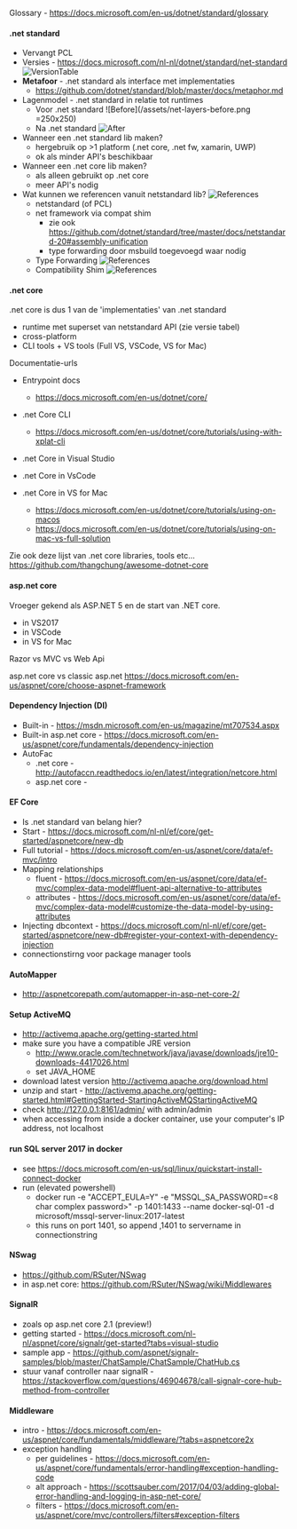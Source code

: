 Glossary - https://docs.microsoft.com/en-us/dotnet/standard/glossary

#### .net standard
- Vervangt PCL
- Versies - https://docs.microsoft.com/nl-nl/dotnet/standard/net-standard
  ![VersionTable](/assets/net-standard-version-table-04-2018.png)
- **Metafoor** - .net standard als interface met implementaties
  - https://github.com/dotnet/standard/blob/master/docs/metaphor.md
- Lagenmodel - .net standard in relatie tot runtimes
  - Voor .net standard
![Before](/assets/net-layers-before.png =250x250)
  - Na .net standard
![After](/assets/net-layers-after.png)
- Wanneer een .net standard lib maken?
  - hergebruik op >1 platform (.net core, .net fw, xamarin, UWP)
  - ok als minder API's beschikbaar
- Wanneer een .net core lib maken?
  - als alleen gebruikt op .net core
  - meer API's nodig
- Wat kunnen we referencen vanuit netstandard lib?
   ![References](/assets/net-standard-references.png)
  - netstandard (of PCL)
  - net framework via compat shim
    - zie ook https://github.com/dotnet/standard/tree/master/docs/netstandard-20#assembly-unification
    - type forwarding door msbuild toegevoegd waar nodig
  - Type Forwarding
  ![References](/assets/net-standard-type-forwarding.png)
  - Compatibility Shim
  ![References](/assets/net-standard-compat-shim.png)

#### .net core
.net core is dus 1 van de 'implementaties' van .net standard
- runtime met superset van netstandard API (zie versie tabel)
- cross-platform
- CLI tools + VS tools (Full VS, VSCode, VS for Mac)

Documentatie-urls
- Entrypoint docs
  - https://docs.microsoft.com/en-us/dotnet/core/
- .net Core CLI
  - https://docs.microsoft.com/en-us/dotnet/core/tutorials/using-with-xplat-cli
- .net Core in Visual Studio
- .net Core in VsCode

- .net Core in VS for Mac
  - https://docs.microsoft.com/en-us/dotnet/core/tutorials/using-on-macos
  - https://docs.microsoft.com/en-us/dotnet/core/tutorials/using-on-mac-vs-full-solution

Zie ook deze lijst van .net core libraries, tools etc...
https://github.com/thangchung/awesome-dotnet-core


#### asp.net core
Vroeger gekend als ASP.NET 5 en de start van .NET core.

- in VS2017
- in VSCode
- in VS for Mac

Razor vs MVC vs Web Api

asp.net core vs classic asp.net
https://docs.microsoft.com/en-us/aspnet/core/choose-aspnet-framework

#### Dependency Injection (DI)
- Built-in - https://msdn.microsoft.com/en-us/magazine/mt707534.aspx
- Built-in asp.net core - https://docs.microsoft.com/en-us/aspnet/core/fundamentals/dependency-injection
- AutoFac
  - .net core - http://autofaccn.readthedocs.io/en/latest/integration/netcore.html
  - asp.net core - 

#### EF Core
- Is .net standard van belang hier?
- Start - https://docs.microsoft.com/nl-nl/ef/core/get-started/aspnetcore/new-db
-  Full tutorial - https://docs.microsoft.com/en-us/aspnet/core/data/ef-mvc/intro
- Mapping relationships
  - fluent - https://docs.microsoft.com/en-us/aspnet/core/data/ef-mvc/complex-data-model#fluent-api-alternative-to-attributes
  - attributes - https://docs.microsoft.com/en-us/aspnet/core/data/ef-mvc/complex-data-model#customize-the-data-model-by-using-attributes
- Injecting dbcontext - https://docs.microsoft.com/nl-nl/ef/core/get-started/aspnetcore/new-db#register-your-context-with-dependency-injection
- connectionstirng voor package manager tools

#### AutoMapper
- http://aspnetcorepath.com/automapper-in-asp-net-core-2/

#### Setup ActiveMQ
- http://activemq.apache.org/getting-started.html
- make sure you have a compatible JRE version
  - http://www.oracle.com/technetwork/java/javase/downloads/jre10-downloads-4417026.html
  - set JAVA_HOME
- download latest version http://activemq.apache.org/download.html
- unzip and start - http://activemq.apache.org/getting-started.html#GettingStarted-StartingActiveMQStartingActiveMQ
- check http://127.0.0.1:8161/admin/ with admin/admin
- when accessing from inside a docker container, use your computer's IP address, not localhost

#### run SQL server 2017 in docker
- see https://docs.microsoft.com/en-us/sql/linux/quickstart-install-connect-docker
- run (elevated powershell)
  - docker run -e "ACCEPT_EULA=Y" -e "MSSQL_SA_PASSWORD=<8 char complex password>" -p 1401:1433 --name docker-sql-01 -d microsoft/mssql-server-linux:2017-latest
  - this runs on port 1401, so append ,1401 to servername in connectionstring

#### NSwag
- https://github.com/RSuter/NSwag
- in asp.net core: https://github.com/RSuter/NSwag/wiki/Middlewares

#### SignalR
- zoals op asp.net core 2.1 (preview!)
- getting started - https://docs.microsoft.com/nl-nl/aspnet/core/signalr/get-started?tabs=visual-studio
- sample app -  https://github.com/aspnet/signalr-samples/blob/master/ChatSample/ChatSample/ChatHub.cs
- stuur vanaf controller naar signalR - https://stackoverflow.com/questions/46904678/call-signalr-core-hub-method-from-controller

#### Middleware
- intro - https://docs.microsoft.com/en-us/aspnet/core/fundamentals/middleware/?tabs=aspnetcore2x
- exception handling
  - per guidelines - https://docs.microsoft.com/en-us/aspnet/core/fundamentals/error-handling#exception-handling-code
  - alt approach - https://scottsauber.com/2017/04/03/adding-global-error-handling-and-logging-in-asp-net-core/
  - filters - https://docs.microsoft.com/en-us/aspnet/core/mvc/controllers/filters#exception-filters
  